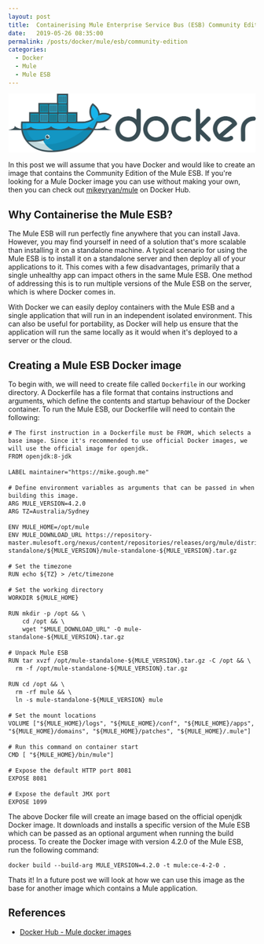 ```yaml
---
layout: post
title:  Containerising Mule Enterprise Service Bus (ESB) Community Edition
date:   2019-05-26 08:35:00
permalink: /posts/docker/mule/esb/community-edition
categories:
  - Docker
  - Mule
  - Mule ESB
---
```

![Docker logo](/assets/images/posts/docker-logo.svg)

In this post we will assume that you have Docker and would like to create an image that contains the Community Edition of the Mule ESB. If you're looking for a Mule Docker image you can use without making your own, then you can check out [mikeyryan/mule](https://hub.docker.com/r/mikeyryan/mule) on Docker Hub.

## Why Containerise the Mule ESB?
The Mule ESB will run perfectly fine anywhere that you can install Java. However, you may find yourself in need of a solution that's more scalable than installing it on a standalone machine. A typical scenario for using the Mule ESB is to install it on a standalone server and then deploy all of your applications to it. This comes with a few disadvantages, primarily that a single unhealthy app can impact others in the same Mule ESB. One method of addressing this is to run multiple versions of the Mule ESB on the server, which is where Docker comes in.

With Docker we can easily deploy containers with the Mule ESB and a single application that will run in an independent isolated environment. This can also be useful for portability, as Docker will help us ensure that the application will run the same locally as it would when it's deployed to a server or the cloud.

## Creating a Mule ESB Docker image
To begin with, we will need to create file called ```Dockerfile``` in our working directory. A Dockerfile has a file format that contains instructions and arguments, which define the contents and startup behaviour of the Docker container. To run the Mule ESB, our Dockerfile will need to contain the following:
```
# The first instruction in a Dockerfile must be FROM, which selects a base image. Since it's recommended to use official Docker images, we will use the official image for openjdk.
FROM openjdk:8-jdk

LABEL maintainer="https://mike.gough.me"

# Define environment variables as arguments that can be passed in when building this image.
ARG MULE_VERSION=4.2.0
ARG TZ=Australia/Sydney

ENV MULE_HOME=/opt/mule
ENV MULE_DOWNLOAD_URL https://repository-master.mulesoft.org/nexus/content/repositories/releases/org/mule/distributions/mule-standalone/${MULE_VERSION}/mule-standalone-${MULE_VERSION}.tar.gz

# Set the timezone
RUN echo ${TZ} > /etc/timezone

# Set the working directory
WORKDIR ${MULE_HOME}

RUN mkdir -p /opt && \
    cd /opt && \
    wget "$MULE_DOWNLOAD_URL" -O mule-standalone-${MULE_VERSION}.tar.gz

# Unpack Mule ESB
RUN tar xvzf /opt/mule-standalone-${MULE_VERSION}.tar.gz -C /opt && \
  rm -f /opt/mule-standalone-${MULE_VERSION}.tar.gz

RUN cd /opt && \
  rm -rf mule && \
  ln -s mule-standalone-${MULE_VERSION} mule

# Set the mount locations
VOLUME ["${MULE_HOME}/logs", "${MULE_HOME}/conf", "${MULE_HOME}/apps", "${MULE_HOME}/domains", "${MULE_HOME}/patches", "${MULE_HOME}/.mule"]

# Run this command on container start
CMD [ "${MULE_HOME}/bin/mule"]

# Expose the default HTTP port 8081
EXPOSE 8081

# Expose the default JMX port
EXPOSE 1099
```

The above Docker file will create an image based on the official openjdk Docker image. It downloads and installs a specific version of the Mule ESB which can be passed as an optional argument when running the build process. To create the Docker image with version 4.2.0 of the Mule ESB, run the following command:
```
docker build --build-arg MULE_VERSION=4.2.0 -t mule:ce-4-2-0 .
```

Thats it! In a future post we will look at how we can use this image as the base for another image which contains a Mule application.

## References
- [Docker Hub - Mule docker images][1]

[1]: https://hub.docker.com/r/mikeyryan/mule        "mikeyryan/mule"